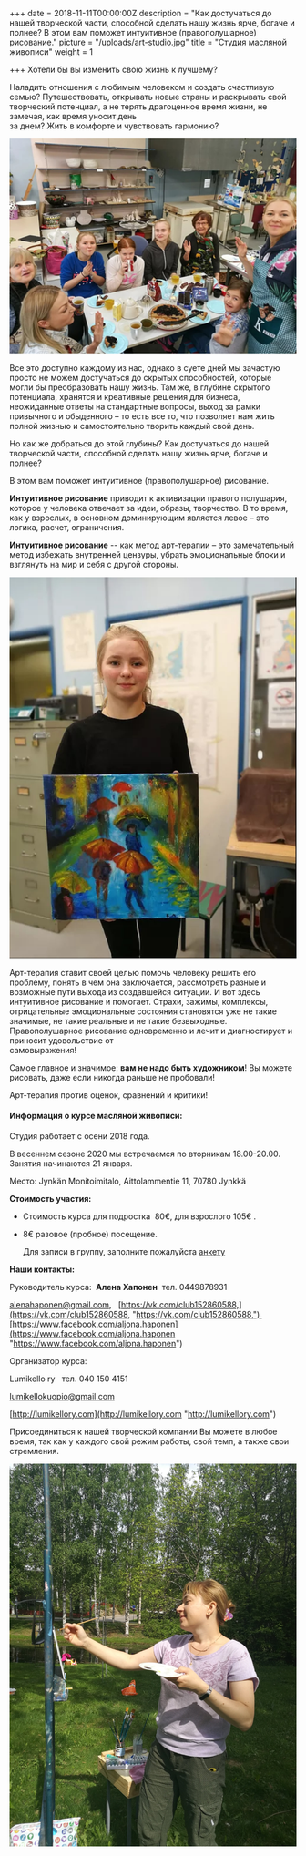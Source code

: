 +++
date = 2018-11-11T00:00:00Z
description = "Как достучаться до нашей творческой части, способной сделать нашу жизнь ярче, богаче и полнее? В этом вам поможет интуитивное (правополушарное) рисование."
picture = "/uploads/art-studio.jpg"
title = "Cтудия масляной живописи"
weight = 1

+++
Хотели бы вы изменить свою жизнь к лучшему?

Наладить отношения с любимым человеком и создать счастливую семью? Путешествовать, открывать новые страны и раскрывать свой творческий потенциал, а не терять драгоценное время жизни, не замечая, как время уносит день  
за днем? Жить в комфорте и чувствовать гармонию?

![](/uploads/art-studio-01.jpg)

Все это доступно каждому из нас, однако в суете дней мы зачастую просто не можем достучаться до скрытых способностей, которые могли бы преобразовать нашу жизнь. Там же, в глубине скрытого потенциала, хранятся и креативные решения для бизнеса, неожиданные ответы на стандартные вопросы, выход за рамки привычного и обыденного – то есть все то, что позволяет нам жить полной жизнью и самостоятельно творить каждый свой день.

Но как же добраться до этой глубины? Как достучаться до нашей творческой части, способной сделать нашу жизнь ярче, богаче и полнее?

В этом вам поможет интуитивное (правополушарное) рисование.

**Интуитивное рисование** приводит к активизации правого полушария, которое у человека отвечает за идеи, образы, творчество. В то время, как у взрослых, в основном доминирующим является левое – это логика, расчет, ограничения.

**Интуитивное рисование** -- как метод арт-терапии – это замечательный метод избежать внутренней цензуры, убрать эмоциональные блоки и взглянуть на мир и себя с другой стороны.

![](/uploads/art-studio-02.jpg)

Арт-терапия ставит своей целью помочь человеку решить его проблему, понять в чем она заключается, рассмотреть разные и возможные пути выхода из создавшейся ситуации. И вот здесь интуитивное рисование и помогает. Страхи, зажимы, комплексы, отрицательные эмоциональные состояния становятся уже не такие значимые, не такие реальные и не такие безвыходные. Правополушарное рисование одновременно и лечит и диагностирует и приносит удовольствие от  
самовыражения!

Самое главное и значимое: **вам не надо быть художником**! Вы можете рисовать, даже если никогда раньше не пробовали!

Арт-терапия против оценок, сравнений и критики!

#### **Информация о курсе масляной живописи:**

Студия работает с осени 2018 года.

 В весеннем сезоне 2020 мы встречаемся по вторникам 18.00-20.00. Занятия начинаются 21 января. 

Место: Jynkän Monitoimitalo, Aittolammentie 11, 70780 Jynkkä

**Стоимость участия:**

* Стоимость курса для подростка  80€, для взрослого 105€ .
* 8€ разовое (пробное) посещение.

  Для записи в группу, заполните пожалуйста [анкету](https://forms.gle/YWvPSV7SZpwCmjDv6)

**Наши контакты:**

Руководитель курса:  **Алена Хапонен**  тел. 0449878931

alenahaponen@gmail.com,   [https://vk.com/club152860588,](https://vk.com/club152860588, "https://vk.com/club152860588,")    [https://www.facebook.com/aljona.haponen](https://www.facebook.com/aljona.haponen "https://www.facebook.com/aljona.haponen")

Организатор курса:

Lumikello ry   тел. 040 150 4151

lumikellokuopio@gmail.com

[http://lumikellory.com](http://lumikellory.com "http://lumikellory.com")

​Присоединиться к нашей творческой компании Вы можете в любое время, так как у каждого свой режим работы, свой темп, а также свои стремления.

​![](/uploads/art-studio-03.jpg)